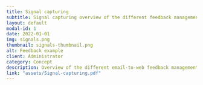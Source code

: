 ```yaml
---
title: Signal capturing
subtitle: Signal capturing overview of the different feedback management features
layout: default
modal-id: 1
date: 2022-01-01
img: signals.png
thumbnail: signals-thumbnail.png
alt: Feedback example
client: Administrator
category: Concept
description: Overview of the different email-to-web feedback management features for admins choose which one fits best their business needs.
link: "assets/Signal-capturing.pdf"
---
```

